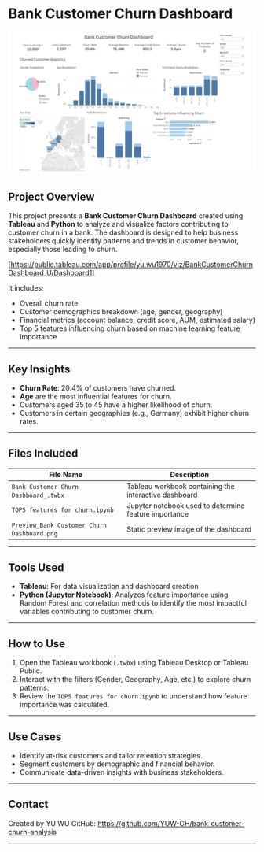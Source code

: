 # Bank Customer Churn Dashboard

![Dashboard Preview](./Preview_Bank%20Customer%20Churn%20Dashboard.png)

## Project Overview

This project presents a **Bank Customer Churn Dashboard** created using **Tableau** and **Python** to analyze and visualize factors contributing to customer churn in a bank. The dashboard is designed to help business stakeholders quickly identify patterns and trends in customer behavior, especially those leading to churn. 

[https://public.tableau.com/app/profile/yu.wu1970/viz/BankCustomerChurnDashboard_U/Dashboard1]

It includes:
- Overall churn rate
- Customer demographics breakdown (age, gender, geography)
- Financial metrics (account balance, credit score, AUM, estimated salary)
- Top 5 features influencing churn based on machine learning feature importance

---

## Key Insights

- **Churn Rate**: 20.4% of customers have churned.
- **Age** are the most influential features for churn.
- Customers aged 35 to 45 have a higher likelihood of churn.
- Customers in certain geographies (e.g., Germany) exhibit higher churn rates.

---

## Files Included

| File Name                                    | Description                                           |
|---------------------------------------------|-------------------------------------------------------|
| `Bank Customer Churn Dashboard_.twbx`       | Tableau workbook containing the interactive dashboard |
| `TOP5 features for churn.ipynb`             | Jupyter notebook used to determine feature importance |
| `Preview_Bank Customer Churn Dashboard.png` | Static preview image of the dashboard                 |

---

## Tools Used

- **Tableau**: For data visualization and dashboard creation
- **Python (Jupyter Notebook)**: Analyzes feature importance using Random Forest and correlation methods to identify the most impactful variables contributing to customer churn.
---

## How to Use

1. Open the Tableau workbook (`.twbx`) using Tableau Desktop or Tableau Public.
2. Interact with the filters (Gender, Geography, Age, etc.) to explore churn patterns.
3. Review the `TOP5 features for churn.ipynb` to understand how feature importance was calculated.

---

## Use Cases

- Identify at-risk customers and tailor retention strategies.
- Segment customers by demographic and financial behavior.
- Communicate data-driven insights with business stakeholders.

---

## Contact

Created by YU WU 
GitHub: https://github.com/YUW-GH/bank-customer-churn-analysis

---

